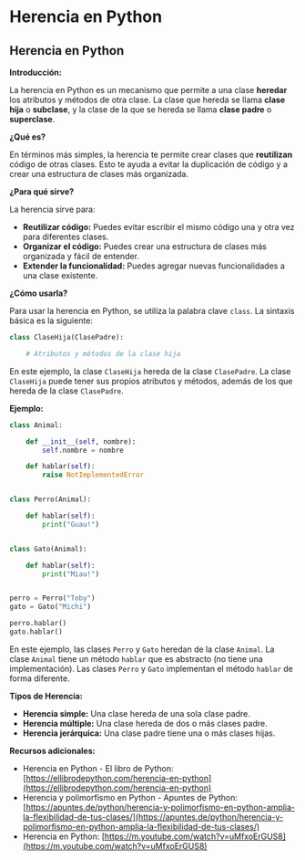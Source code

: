 # Herencia en Python

## Herencia en Python

**Introducción:**

La herencia en Python es un mecanismo que permite a una clase **heredar** los atributos y métodos de otra clase. La clase que hereda se llama **clase hija** o **subclase**, y la clase de la que se hereda se llama **clase padre** o **superclase**.

**¿Qué es?**

En términos más simples, la herencia te permite crear clases que **reutilizan** código de otras clases. Esto te ayuda a evitar la duplicación de código y a crear una estructura de clases más organizada.

**¿Para qué sirve?**

La herencia sirve para:

* **Reutilizar código:** Puedes evitar escribir el mismo código una y otra vez para diferentes clases.
* **Organizar el código:** Puedes crear una estructura de clases más organizada y fácil de entender.
* **Extender la funcionalidad:** Puedes agregar nuevas funcionalidades a una clase existente.

**¿Cómo usarla?**

Para usar la herencia en Python, se utiliza la palabra clave `class`. La sintaxis básica es la siguiente:

```python
class ClaseHija(ClasePadre):

    # Atributos y métodos de la clase hija

```

En este ejemplo, la clase `ClaseHija` hereda de la clase `ClasePadre`. La clase `ClaseHija` puede tener sus propios atributos y métodos, además de los que hereda de la clase `ClasePadre`.

**Ejemplo:**

```python
class Animal:

    def __init__(self, nombre):
        self.nombre = nombre

    def hablar(self):
        raise NotImplementedError


class Perro(Animal):

    def hablar(self):
        print("Guau!")


class Gato(Animal):

    def hablar(self):
        print("Miau!")


perro = Perro("Toby")
gato = Gato("Michi")

perro.hablar()
gato.hablar()
```

En este ejemplo, las clases `Perro` y `Gato` heredan de la clase `Animal`. La clase `Animal` tiene un método `hablar` que es abstracto (no tiene una implementación). Las clases `Perro` y `Gato` implementan el método `hablar` de forma diferente.

**Tipos de Herencia:**

* **Herencia simple:** Una clase hereda de una sola clase padre.
* **Herencia múltiple:** Una clase hereda de dos o más clases padre.
* **Herencia jerárquica:** Una clase padre tiene una o más clases hijas.

**Recursos adicionales:**

* Herencia en Python - El libro de Python: [https://ellibrodepython.com/herencia-en-python](https://ellibrodepython.com/herencia-en-python)
* Herencia y polimorfismo en Python - Apuntes de Python: [https://apuntes.de/python/herencia-y-polimorfismo-en-python-amplia-la-flexibilidad-de-tus-clases/](https://apuntes.de/python/herencia-y-polimorfismo-en-python-amplia-la-flexibilidad-de-tus-clases/)
* Herencia en Python: [https://m.youtube.com/watch?v=uMfxoErGUS8](https://m.youtube.com/watch?v=uMfxoErGUS8)
